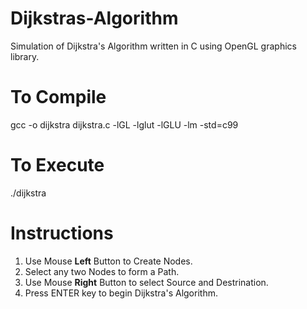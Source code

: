 # Dijkstras-Algorithm
Simulation of Dijkstra's Algorithm written in C using OpenGL graphics library.

# To Compile
gcc -o dijkstra  dijkstra.c  -lGL -lglut -lGLU  -lm -std=c99

# To Execute
./dijkstra

# Instructions
1. Use Mouse **Left** Button to Create Nodes.
2. Select any two Nodes to form a Path.
3. Use Mouse **Right** Button to select Source and Destrination.
4. Press ENTER key to begin Dijkstra's Algorithm.
